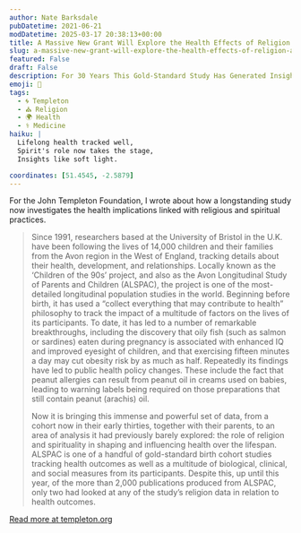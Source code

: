 ```yaml
---
author: Nate Barksdale
pubDatetime: 2021-06-21
modDatetime: 2025-03-17 20:38:13+00:00
title: A Massive New Grant Will Explore the Health Effects of Religion and Spirituality
slug: a-massive-new-grant-will-explore-the-health-effects-of-religion-and-spirituality
featured: False
draft: False
description: For 30 Years This Gold-Standard Study Has Generated Insights on Human Health
emoji: 🔬
tags:
  - 🌀 Templeton
  - ⛪ Religion
  - 🌍 Health
  - ⚕️ Medicine
haiku: |
  Lifelong health tracked well,  
  Spirit's role now takes the stage,  
  Insights like soft light.

coordinates: [51.4545, -2.5879]
---
```


For the John Templeton Foundation, I wrote about how a longstanding study now investigates the health implications linked with religious and spiritual practices.

> Since 1991, researchers based at the University of Bristol in the U.K. have been following the lives of 14,000 children and their families from the Avon region in the West of England, tracking details about their health, development, and relationships. Locally known as the ‘Children of the 90s’ project, and also as the Avon Longitudinal Study of Parents and Children (ALSPAC), the project is one of the most-detailed longitudinal population studies in the world. Beginning before birth, it has used a “collect everything that may contribute to health” philosophy to track the impact of a multitude of factors on the lives of its participants. To date, it has led to a number of remarkable breakthroughs, including the discovery that oily fish (such as salmon or sardines) eaten during pregnancy is associated with enhanced IQ and improved eyesight of children, and that exercising fifteen minutes a day may cut obesity risk by as much as half. Repeatedly its findings have led to public health policy changes. These include the fact that peanut allergies can result from peanut oil in creams used on babies, leading to warning labels being required on those preparations that still contain peanut (arachis) oil.
>
> Now it is bringing this immense and powerful set of data, from a cohort now in their early thirties, together with their parents, to an area of analysis it had previously barely explored: the role of religion and spirituality in shaping and influencing health over the lifespan. ALSPAC is one of a handful of gold-standard birth cohort studies tracking health outcomes as well as a multitude of biological, clinical, and social measures from its participants. Despite this, up until this year, of the more than 2,000 publications produced from ALSPAC, only two had looked at any of the study’s religion data in relation to health outcomes.

[Read more at templeton.org](https://www.templeton.org/news/a-massive-new-grant-will-explore-the-health-effects-of-religion-and-spirituality)
